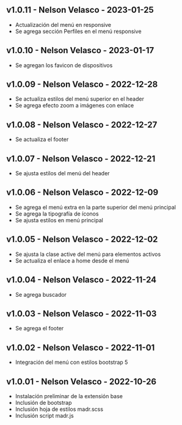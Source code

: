 ## v1.0.11 - Nelson Velasco - 2023-01-25
- Actualización del menú en responsive
- Se agrega sección Perfiles en el menú responsive

## v1.0.10 - Nelson Velasco - 2023-01-17
- Se agregan los favicon de dispositivos

## v1.0.09 - Nelson Velasco - 2022-12-28
- Se actualiza estilos del menú superior en el header
- Se agrega efecto zoom a imágenes con enlace

## v1.0.08 - Nelson Velasco - 2022-12-27
- Se actualiza el footer

## v1.0.07 - Nelson Velasco - 2022-12-21
- Se ajusta estilos del menú del header

## v1.0.06 - Nelson Velasco - 2022-12-09
- Se agrega el menú extra en la parte superior del menú principal
- Se agrega la tipografía de íconos
- Se ajusta estilos en menú principal

## v1.0.05 - Nelson Velasco - 2022-12-02
- Se ajusta la clase active del menú para elementos activos
- Se actualiza el enlace a home desde el menú

## v1.0.04 - Nelson Velasco - 2022-11-24
- Se agrega buscador

## v1.0.03 - Nelson Velasco - 2022-11-03
- Se agrega el footer

## v1.0.02 - Nelson Velasco - 2022-11-01
- Integración del menú con estilos bootstrap 5

## v1.0.01 - Nelson Velasco - 2022-10-26
- Instalación preliminar de la extensión base
- Inclusión de bootstrap
- Inclusión hoja de estilos madr.scss
- Inclusión script madr.js
